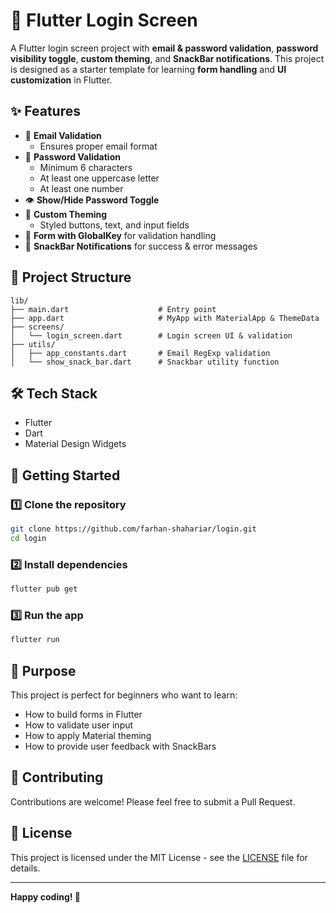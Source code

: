 # 🔐 Flutter Login Screen

A Flutter login screen project with **email & password validation**, **password visibility toggle**, **custom theming**, and **SnackBar notifications**. This project is designed as a starter template for learning **form handling** and **UI customization** in Flutter.

## ✨ Features

* 📧 **Email Validation**
  * Ensures proper email format
* 🔑 **Password Validation**
  * Minimum 6 characters
  * At least one uppercase letter
  * At least one number
* 👁️ **Show/Hide Password Toggle**
* 🎨 **Custom Theming**
  * Styled buttons, text, and input fields
* 📝 **Form with GlobalKey** for validation handling
* 🍭 **SnackBar Notifications** for success & error messages

## 📂 Project Structure

```
lib/
├── main.dart                    # Entry point
├── app.dart                     # MyApp with MaterialApp & ThemeData
├── screens/
│   └── login_screen.dart        # Login screen UI & validation
├── utils/
│   ├── app_constants.dart       # Email RegExp validation
│   └── show_snack_bar.dart      # Snackbar utility function
```

## 🛠️ Tech Stack

* Flutter
* Dart
* Material Design Widgets

## 🚀 Getting Started

### 1️⃣ Clone the repository

```bash
git clone https://github.com/farhan-shahariar/login.git
cd login
```

### 2️⃣ Install dependencies

```bash
flutter pub get
```

### 3️⃣ Run the app

```bash
flutter run
```

## 🎯 Purpose

This project is perfect for beginners who want to learn:

* How to build forms in Flutter
* How to validate user input
* How to apply Material theming
* How to provide user feedback with SnackBars

## 🤝 Contributing

Contributions are welcome! Please feel free to submit a Pull Request.

## 📄 License

This project is licensed under the MIT License - see the [LICENSE](LICENSE) file for details.

---

**Happy coding! 🚀**
